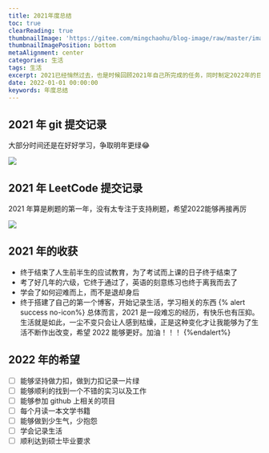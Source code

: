 ```yaml
---
title: 2021年度总结
toc: true
clearReading: true
thumbnailImage: 'https://gitee.com/mingchaohu/blog-image/raw/master/image/2022-blog.png'
thumbnailImagePosition: bottom
metaAlignment: center
categories: 生活
tags: 生活
excerpt: 2021已经悄然过去，也是时候回顾2021年自己所完成的任务，同时制定2022年的目标啦
date: 2022-01-01 00:00:00
keywords: 年度总结
---
```

<!-- toc -->
## 2021 年 git 提交记录

大部分时间还是在好好学习，争取明年更绿:joy:

![](https://gitee.com/mingchaohu/blog-image/raw/master/image/20220104102031.png)

## 2021 年 LeetCode 提交记录

2021 年算是刷题的第一年，没有太专注于支持刷题，希望2022能够再接再厉

![](https://gitee.com/mingchaohu/blog-image/raw/master/image/20220104102542.png)

## 2021 年的收获

- 终于结束了人生前半生的应试教育，为了考试而上课的日子终于结束了
- 考了好几年的六级，它终于通过了，英语的刻意练习也终于离我而去了
- 学会了如何迎难而上，而不是退却身后
- 终于搭建了自己的第一个博客，开始记录生活，学习相关的东西
{% alert success no-icon%}
总体而言，2021 是一段难忘的经历，有快乐也有压抑。生活就是如此，一尘不变只会让人感到枯燥，正是这种变化才让我能够为了生活不断作出改变，希望 2022 能够更好。加油！！！
{%endalert%}
## 2022 年的希望

- [ ] 能够坚持做力扣，做到力扣记录一片绿
- [ ] 能够顺利的找到一个不错的实习以及工作
- [ ] 能够参加 github 上相关的项目
- [ ] 每个月读一本文学书籍
- [ ] 能够做到少生气，少抱怨
- [ ] 学会记录生活
- [ ] 顺利达到硕士毕业要求
